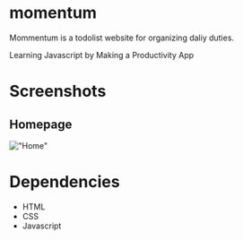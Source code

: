 # momentum

Mommentum is a todolist website for organizing daliy duties.

Learning Javascript by Making a Productivity App

# Screenshots
## Homepage
!["Home"]()


# Dependencies
- HTML 
- CSS 
- Javascript

